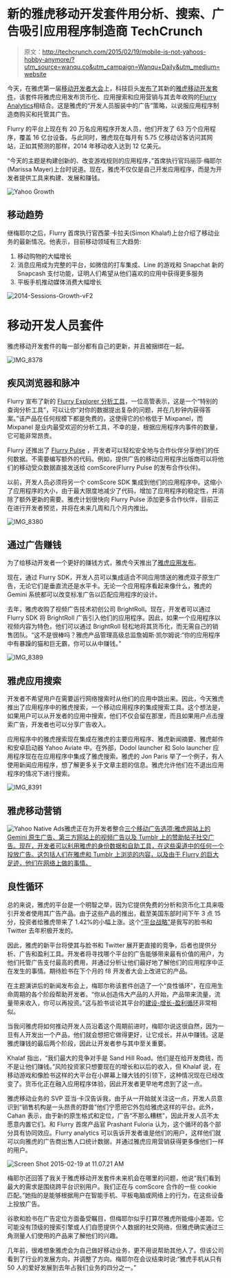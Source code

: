 # 新的雅虎移动开发套件用分析、搜索、广告吸引应用程序制造商 TechCrunch

> 原文：<http://techcrunch.com/2015/02/19/mobile-is-not-yahoos-hobby-anymore/?utm_source=wanqu.co&utm_campaign=Wanqu+Daily&utm_medium=website>

今天，在雅虎第一届[移动开发者大会](http://yahoomobiledevcon.tumblr.com/)上，科技巨头[发布了](http://yahoo.tumblr.com/post/111490551169/yahoo-introduces-new-mobile-developer-suite-at)其新的[雅虎移动开发套件](https://developer.yahoo.com/)，该套件将雅虎应用发布货币化、应用搜索和应用营销与其去年收购的[Flurry Analytics](https://beta.techcrunch.com/2014/07/21/yahoo-is-buying-mobile-analytics-firm-flurry-for-north-of-200m/)相结合。这是雅虎的“开发人员服装中的广告”策略，以说服应用程序制造商购买和托管其广告。

Flurry 的平台上现在有 20 万名应用程序开发人员，他们开发了 63 万个应用程序，覆盖 16 亿台设备。与此同时，雅虎现在每月有 5.75 亿移动访客访问其网站，正如其预测的那样，2014 年移动收入达到 12 亿美元。

“今天的主题是构建创新的、改变游戏规则的应用程序，”首席执行官玛丽莎·梅耶尔(Marissa Mayer)上台时说道。现在，雅虎不仅仅是自己开发应用程序，而是为开发者提供工具来构建、发展和赚钱。

![Yahoo Growth](img/d7f97096caa0a9b1577abba3f0e07631.png)

## 移动趋势

继梅耶尔之后，Flurry 首席执行官西蒙·卡拉夫(Simon Khalaf)上台介绍了移动业务的最新情况。他表示，目前移动领域有三大趋势:

1.  移动购物的大幅增长
2.  消息应用成为完整的平台，如微信的打车集成、Line 的游戏和 Snapchat 新的 Snapcash 支付功能，证明人们希望从他们喜欢的应用中获得更多服务
3.  平板手机推动媒体消费大幅增长

![2014-Sessions-Growth-vF2](img/e0951b1ed9894051edb17b8ae425af8c.png)

# 移动开发人员套件

雅虎移动开发套件的每一部分都有自己的更新，并且被捆绑在一起。

![IMG_8378](img/4c62cf2206475792d273a4b7a1bbbc7b.png)

## 疾风浏览器和脉冲

Flurry 宣布了新的 [Flurry Explorer 分析工具](https://developer.yahoo.com/analytics/)，一位高管表示，这是一个“特别的查询分析工具”，可以让你“对你的数据提出复杂的问题，并在几秒钟内获得答案。”该产品在任何规模下都是免费的，这使得它的价格低于 Mixpanel，而 Mixpanel 是业内最受欢迎的分析工具，不幸的是，根据应用程序内事件的数量，它可能非常昂贵。

Flurry 还推出了 [Flurry Pulse](https://developer.yahoo.com/flurry-pulse/) ，开发者可以轻松安全地与合作伙伴分享他们的任何数据。不需要编写额外的代码。例如，提供广告的移动应用程序出版商可以将他们的移动受众数据直接发送给 comScore(Flurry Pulse 的发布合作伙伴)。

以前，开发人员必须将另一个 comScore SDK 集成到他们的应用程序中。这缩小了应用程序的大小，由于最大限度地减少了代码，增加了应用程序的稳定性，并消除了额外更新的需要。雅虎计划很快向 Flurry Pulse 添加更多合作伙伴，目前正在进行开发者预览，并将在未来几周和几个月内推出。

![IMG_8380](img/5579639e05f50574c405d18c24cc74c6.png)

## 通过广告赚钱

为了给移动开发者一个更好的赚钱方式，雅虎今天推出了[雅虎应用发布](https://developer.yahoo.com/monetize/)。

现在，通过 Flurry SDK，开发人员可以集成适合不同应用馈送的雅虎双子原生广告，无论它们是垂直流还是水平卡。无论一个应用程序看起来像什么，雅虎的 Gemini 系统都可以改变标准广告以匹配应用程序的设计。

去年，雅虎收购了视频广告技术初创公司 BrightRoll。现在，开发者可以通过 Flurry SDK 将 BrightRoll 广告引入他们的应用程序。因此，如果一个应用程序以视频内容为特色，他们可以通过 BrightRoll 轻松地将其货币化，而无需自己的销售团队。“这不是很棒吗？雅虎产品管理高级总监詹姆斯·凯尔姆说:“你的应用程序中有暴躁的猫和巨无霸，你可以从中赚钱。”

![IMG_8389](img/bdced93fd27694a9d764abb5a06811df.png)

## 雅虎应用搜索

开发者不希望用户在需要运行网络搜索时从他们的应用中跳出来。因此，今天雅虎推出了应用程序中的雅虎搜索，一个移动应用程序的集成搜索工具。这个想法是，如果用户可以从开发者的应用中搜索，他们不仅会留在那里，而且如果用户点击搜索广告，开发者也可以分享广告收入。

应用程序中的雅虎搜索现在集成在雅虎的主要应用程序、雅虎新闻摘要、雅虎邮件和安卓启动器 Yahoo Aviate 中。在外部，Dodol launcher 和 Solo launcher 应用程序现在在应用程序中集成了雅虎搜索。雅虎的 Jon Paris 举了一个例子，有人使用新闻应用程序，想了解更多关于文章主题的信息。雅虎允许他们在不退出应用程序的情况下进行搜索。

![IMG_8391](img/86b0a0be3807fea518744f23f20f7eb8.png)

## 雅虎移动营销

![Yahoo Native Ads](img/d44ebe1ca04fefdc811dba3eefba3881.png)雅虎正在为开发者整合[三个移动广告选项:雅虎网站上的 Gemini 原生广告、第三方网站上的视频广告以及 Tumblr 上的赞助帖子社交广告。现在，开发者可以利用雅虎的身份数据和自助工具，在这些渠道中的任何一个投放广告。这包括人们在雅虎和 Tumblr 上浏览的内容，以及由于 Flurry 的巨大足迹，他们在网络上做的事情。](https://developer.yahoo.com/advertise/)

## 良性循环

总的来说，雅虎的平台是一个明智之举，因为它提供免费的分析和货币化工具来吸引开发者使用其广告产品。由于这些产品的推出，截至美国东部时间下午 3 点 15 分，投资者给雅虎带来了 1.42%的小幅上涨。这个[“平台战略”](https://beta.techcrunch.com/2014/11/30/like-advertising-a-needle-in-a-haystack/)是我写的脸书和 Twitter 去年积极开发的。

因此，雅虎的新平台将使其与脸书和 Twitter 展开更直接的竞争，后者也提供分析、广告和盈利工具。开发者将寻找哪个平台的广告能够带来最有价值的用户，为他们托管广告支付最高的费用，并通过分析让他们最好地了解他们的应用程序中正在发生的事情。期待脸书在下个月的 f8 开发者大会上改进它的产品。

在主题演讲后的新闻发布会上，梅耶尔称该套件创造了一个“良性循环”，在应用生命周期的各个阶段帮助开发者。“你从创造伟大产品的人开始，产品带来流量，流量带来收入，你可以再投资。”这与脸书谈论其平台的[建设-增长-盈利循环](https://beta.techcrunch.com/2013/09/11/facebooks-platform-mission-help-you-build-grow-and-monetize/)非常相似。

当我问雅虎将如何推动开发人员沿着这个周期前进时，梅耶尔说这很自然，因为一旦有人开发出一个产品，他们就会想把它做得更好，让它成长，并从中赚钱。这是雅虎赚钱的最后两个阶段，因此让开发者参与其中至关重要。

Khalaf 指出，“我们最大的竞争对手是 Sand Hill Road。他们是在给开发商钱，而不是让他们赚钱。”风险投资家只想要现在的增长和以后的收入，但 Khalaf 说，在移动游戏和像脸书这样的大平台在小屏幕上赚大钱的引领下，这种情况现在已经改变了。货币化正在融入应用程序体验，因此开发者更早地考虑到了这一点。

雅虎移动业务的 SVP 亚当·卡汉告诉我，由于从一开始就关注这一点，开发人员意识到“销售机构是一头昂贵的野兽”他们宁愿把它外包给雅虎这样的平台。此外，Cahan 表示，由于新的原生格式和定位，广告“不那么糟糕”，因此开发人员不太愿意内置它们。和 Flurry 首席产品官 Prashant Fuloria 认为，这个循环的各个部分具有协同效应。Flurry analytics 可以告诉开发者谁是他们的用户，这样他们就可以向雅虎的广告商出售人口统计数据，并通过雅虎应用营销获得更多像他们一样的用户。

![Screen Shot 2015-02-19 at 11.07.21 AM](img/70fa5b0ef930c0c60b9d4e10bc4bae34.png)

梅耶尔还回答了我关于雅虎移动开发套件未来机会在哪里的问题，他说“我们看到最大的需求是围绕跨平台识别用户。我们正在与 comScore 合作的一些 cookie 匹配。”她指的是能够根据用户在智能手机、平板电脑或网络上的行为，在这些设备上投放广告。

谷歌和脸书在广告定位方面备受瞩目，但梅耶尔似乎打算尽雅虎所能缩小差距。它可能没有顶级的搜索引擎或人们自愿提供个人数据的社交网络，但雅虎确实通过三角测量人们使用的产品来了解他们的兴趣。

几年前，很难想象雅虎会为自己做好移动业务，更不用说帮助其他人了。但该公司看到了行业的发展方向，并调整了方向。梅耶尔在会议结束时说:“雅虎手机从只有 50 人的爱好发展到去年占我们业务的四分之一。”